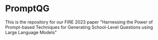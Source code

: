 # PromptQG
This is the repository for our FIRE 2023 paper "Harnessing the Power of Prompt-based Techniques for Generating School-Level Questions using Large Language Models"

